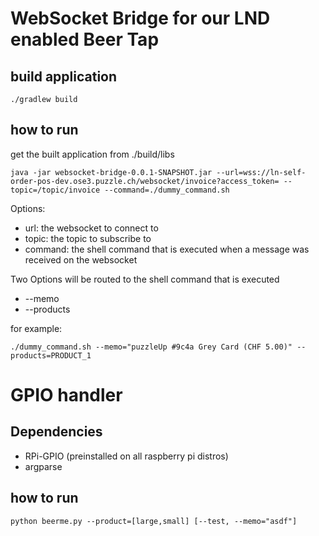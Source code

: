# WebSocket Bridge for our LND enabled Beer Tap

## build application
```
./gradlew build
```


## how to run

get the built application from ./build/libs

```
java -jar websocket-bridge-0.0.1-SNAPSHOT.jar --url=wss://ln-self-order-pos-dev.ose3.puzzle.ch/websocket/invoice?access_token= --topic=/topic/invoice --command=./dummy_command.sh
```
Options:

* url: the websocket to connect to
* topic: the topic to subscribe to
* command: the shell command that is executed when a message was received on the websocket

Two Options will be routed to the shell command that is executed

* --memo
* --products

for example:
```
./dummy_command.sh --memo="puzzleUp #9c4a Grey Card (CHF 5.00)" --products=PRODUCT_1
```

# GPIO handler

## Dependencies

* RPi-GPIO (preinstalled on all raspberry pi distros)
* argparse

## how to run

```
python beerme.py --product=[large,small] [--test, --memo="asdf"]
```
